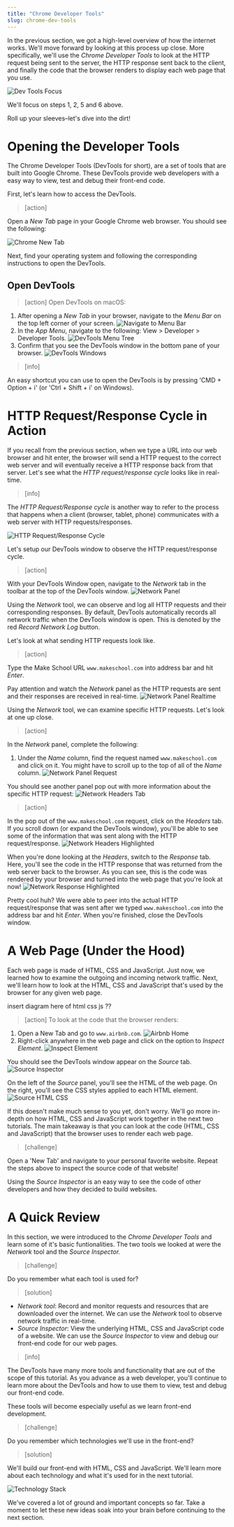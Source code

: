 ```yaml
---
title: "Chrome Developer Tools"
slug: chrome-dev-tools
---
```


In the previous section, we got a high-level overview of how the internet works. We'll move forward by looking at this process up close. More specifically, we'll use the _Chrome Developer Tools_ to look at the HTTP request being sent to the server, the HTTP response sent back to the client, and finally the code that the browser renders to display each web page that you use.

![Dev Tools Focus](assets/dev_tools_focus.png)

We'll focus on steps 1, 2, 5 and 6 above.

Roll up your sleeves–let's dive into the dirt!

# Opening the Developer Tools

The Chrome Developer Tools (DevTools for short), are a set of tools that are built into Google Chrome. These DevTools provide web developers with a easy way to view, test and debug their front-end code.

First, let's learn how to access the DevTools.

> [action]
>
Open a _New Tab_ page in your Google Chrome web browser. You should see the following:
>
![Chrome New Tab](assets/chrome_new_tab.png)

Next, find your operating system and following the corresponding instructions to open the DevTools.

## Open DevTools

> [action]
Open DevTools on macOS:
>
1. After opening a _New Tab_ in your browser, navigate to the _Menu Bar_ on the top left corner of your screen. ![Navigate to Menu Bar](assets/menu_bar.png)
1. In the _App Menu_, navigate to the following: View > Developer > Developer Tools. ![DevTools Menu Tree](assets/devtools_menu_tree.png)
1. Confirm that you see the DevTools window in the bottom pane of your browser. ![DevTools Windows](assets/devtools_window.png)

<!--  -->

> [info]
>
An easy shortcut you can use to open the DevTools is by pressing 'CMD + Option + i' (or 'Ctrl + Shift + i' on Windows).

# HTTP Request/Response Cycle in Action

If you recall from the previous section, when we type a URL into our web browser and hit enter, the browser will send a HTTP request to the correct web server and will eventually receive a HTTP response back from that server. Let's see what the _HTTP request/response cycle_ looks like in real-time.

> [info]
>
The _HTTP Request/Response cycle_ is another way to refer to the process that happens when a client (browser, tablet, phone) communicates with a web server with HTTP requests/responses.

![HTTP Request/Response Cycle](assets/dev_tools_focus.png)

Let's setup our DevTools window to observe the HTTP request/response cycle.

> [action]
>
With your DevTools Window open, navigate to the _Network_ tab in the toolbar at the top of the DevTools window. ![Network Panel](assets/network_panel.png)

Using the _Network_ tool, we can observe and log all HTTP requests and their corresponding responses. By default, DevTools automatically records all network traffic when the DevTools window is open. This is denoted by the red _Record Network Log_ button.

Let's look at what sending HTTP requests look like.

> [action]
>
Type the Make School URL `www.makeschool.com` into address bar and hit _Enter_.
>
Pay attention and watch the _Network_ panel as the HTTP requests are sent and their responses are received in real-time. ![Network Panel Realtime](assets/network_panel_realtime.png)

Using the _Network_ tool, we can examine specific HTTP requests. Let's look at one up close.

> [action]
>
In the _Network_ panel, complete the following:
>
1. Under the _Name_ column, find the request named `www.makeschool.com` and click on it. You might have to scroll up to the top of all of the _Name_ column. ![Network Panel Request](assets/network_panel_request.png)
>
You should see another panel pop out with more information about the specific HTTP request: ![Network Headers Tab](assets/network_headers_tab.png)

<!-- break -->

> [action]
>
In the pop out of the `www.makeschool.com` request, click on the _Headers_ tab. If you scroll down (or expand the DevTools window), you'll be able to see some of the information that was sent along with the HTTP request/response. ![Network Headers Highlighted](assets/network_headers_highlighted.png)
>
When you're done looking at the _Headers_, switch to the _Response_ tab. Here, you'll see the code in the HTTP response that was returned from the web server back to the browser. As you can see, this is the code was rendered by your browser and turned into the web page that you're look at now! ![Network Response Highlighted](assets/network_response_highlighted.png)

Pretty cool huh? We were able to peer into the actual HTTP request/response that was sent after we typed `www.makeschool.com` into the address bar and hit _Enter_. When you're finished, close the DevTools window.

# A Web Page (Under the Hood)

Each web page is made of HTML, CSS and JavaScript. Just now, we learned how to examine the outgoing and incoming network traffic. Next, we'll learn how to look at the HTML, CSS and JavaScript that's used by the browser for any given web page.

insert diagram here of html css js ??

> [action]
To look at the code that the browser renders:
>
1. Open a New Tab and go to `www.airbnb.com`. ![Airbnb Home](assets/airbnb_home.png)
1. Right-click anywhere in the web page and click on the option to _Inspect Element_. ![Inspect Element](assets/inspect_element.png)
>
You should see the DevTools window appear on the _Source_ tab. ![Source Inspector](assets/source_inspector.png)
>
On the left of the _Source_ panel, you'll see the HTML of the web page. On the right, you'll see the CSS styles applied to each HTML element. ![Source HTML CSS](assets/source_html_css.png)
>
If this doesn't make much sense to you yet, don't worry. We'll go more in-depth on how HTML, CSS and JavaScript work together in the next two tutorials. The main takeaway is that you can look at the code (HTML, CSS and JavaScript) that the browser uses to render each web page.

> [challenge]
>
Open a 'New Tab' and navigate to your personal favorite website. Repeat the steps above to inspect the source code of that website!
>
Using the _Source Inspector_ is an easy way to see the code of other developers and how they decided to build websites.

# A Quick Review

In this section, we were introduced to the _Chrome Developer Tools_ and learn some of it's basic funtionalities. The two tools we looked at were the _Network_ tool and the _Source Inspector._

> [challenge]
>
Do you remember what each tool is used for?

<!-- break -->

> [solution]
>
- *Network tool*: Record and monitor requests and resources that are downloaded over the internet. We can use the _Network_ tool to observe network traffic in real-time.
- *Source Inspector*: View the underlying HTML, CSS and JavaScript code of a website. We can use the _Source Inspector_ to view and debug our front-end code for our web pages.

<!-- break -->

> [info]
>
The DevTools have many more tools and functionality that are out of the scope of this tutorial. As you advance as a web developer, you'll continue to learn more about the DevTools and how to use them to view, test and debug our front-end code.

These tools will become especially useful as we learn front-end development.

> [challenge]
>
Do you remember which technologies we'll use in the front-end?

<!-- break -->

> [solution]
>
We'll build our front-end with HTML, CSS and JavaScript. We'll learn more about each technology and what it's used for in the next tutorial.
>
![Technology Stack](assets/technology_stack.png)

We've covered a lot of ground and important concepts so far. Take a moment to let these new ideas soak into your brain before continuing to the next section.
